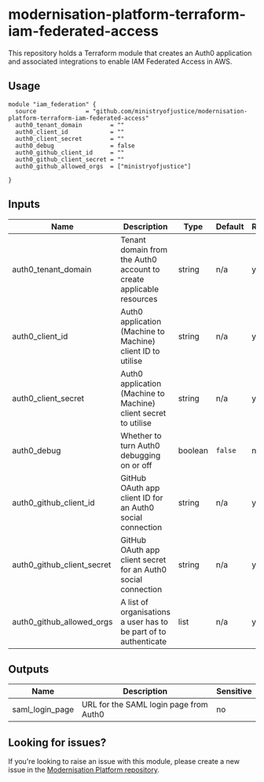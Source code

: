 # modernisation-platform-terraform-iam-federated-access

This repository holds a Terraform module that creates an Auth0 application and associated integrations to enable IAM Federated Access in AWS.

## Usage
```
module "iam_federation" {
  source              = "github.com/ministryofjustice/modernisation-platform-terraform-iam-federated-access"
  auth0_tenant_domain        = ""
  auth0_client_id            = ""
  auth0_client_secret        = ""
  auth0_debug                = false
  auth0_github_client_id     = ""
  auth0_github_client_secret = ""
  auth0_github_allowed_orgs  = ["ministryofjustice"]

}
```

## Inputs
| Name                       | Description                                                         | Type    | Default | Required |
|----------------------------|---------------------------------------------------------------------|---------|---------|----------|
| auth0_tenant_domain        | Tenant domain from the Auth0 account to create applicable resources | string  | n/a     | yes      |
| auth0_client_id            | Auth0 application (Machine to Machine) client ID to utilise         | string  | n/a     | yes      |
| auth0_client_secret        | Auth0 application (Machine to Machine) client secret to utilise     | string  | n/a     | yes      |
| auth0_debug                | Whether to turn Auth0 debugging on or off                           | boolean | `false` | no       |
| auth0_github_client_id     | GitHub OAuth app client ID for an Auth0 social connection           | string  | n/a     | yes      |
| auth0_github_client_secret | GitHub OAuth app client secret for an Auth0 social connection       | string  | n/a     | yes      |
| auth0_github_allowed_orgs  | A list of organisations a user has to be part of to authenticate    | list    | n/a     | yes      |

## Outputs
| Name            | Description                            | Sensitive |
|-----------------|----------------------------------------|-----------|
| saml_login_page | URL for the SAML login page from Auth0 | no        |

## Looking for issues?
If you're looking to raise an issue with this module, please create a new issue in the [Modernisation Platform repository](https://github.com/ministryofjustice/modernisation-platform/issues).
